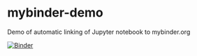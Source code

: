 # mybinder-demo
Demo of automatic linking of Jupyter notebook to mybinder.org

[![Binder](https://mybinder.org/badge_logo.svg)](https://mybinder.org/v2/gh/stargaser/mybinder-demo.git/master)
